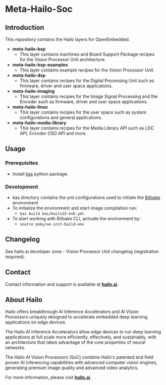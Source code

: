 # Meta-Hailo-Soc #


## Introduction

This repository contains the Hailo layers for OpenEmbedded.

-   **meta-hailo-bsp**
	- This layer contains machines and Board Support Package recipes for the Vision Processor Unit architecture.
- **meta-hailo-bsp-examples**
	- This layer contains example recipes for the Vision Processor Unit.
- **meta-hailo-dsp**
	- This layer contains recipes for the Digital Processing Unit such as firmware, driver and user space applications.
- **meta-hailo-imaging**
	- This layer contains recipes for the Image Signal Processing and the Encoder such as firmware, driver and user space applications.
- **meta-hailo-linux**
 	- This layer contains recipes for the user space such as system configurations and general applications.
- **meta-hailo-media-library**
	- This layer contains recipes for the Media Library API such as LDC API, Encoder OSD API and more.

## Usage
### Prerequisites
	
- Install [kas](https://pypi.org/project/kas/) python package.
### Development
- kas directory contains the yml configurations used to initiate the [Bitbake](https://docs.yoctoproject.org/bitbake/) environment 
- To initialize the environment and start image compilation run: 
	- `kas build kas/hailo15-evb.yml`
- To start working with Bitbake CLI, activate the environment by:
	- `source poky/oe-init-build-env`

## Changelog

See hailo.ai developer zone - Vision Processor Unit changelog (registration required).

## Contact

Contact information and support is available at [**hailo.ai**](https://hailo.ai/contact-us/).

## About Hailo

Hailo offers breakthrough AI Inference Accelerators and AI Vision Processors uniquely designed to accelerate embedded deep learning applications on edge devices.

The Hailo AI Inference Accelerators allow edge devices to run deep learning applications at full scale more efficiently, effectively, and sustainably, with an architecture that takes advantage of the core properties of neural networks.

The Hailo AI Vision Processors (SoC) combine Hailo's patented and field proven AI inferencing capabilities with advanced computer vision engines, generating premium image quality and advanced video analytics.

For more information, please visit [**hailo.ai**](https://hailo.ai/).